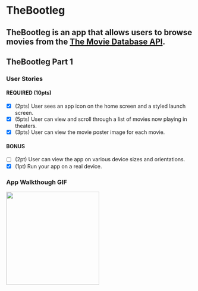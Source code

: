 # TheBootleg

TheBootleg is an app that allows users to browse movies from the [The Movie Database API](http://docs.themoviedb.apiary.io/#).
---

## TheBootleg Part 1

### User Stories

#### REQUIRED (10pts)
- [x] (2pts) User sees an app icon on the home screen and a styled launch screen.
- [x] (5pts) User can view and scroll through a list of movies now playing in theaters.
- [x] (3pts) User can view the movie poster image for each movie.

#### BONUS
- [ ] (2pt) User can view the app on various device sizes and orientations.
- [x] (1pt) Run your app on a real device.

### App Walkthough GIF

<img src="http://g.recordit.co/GmseQ5EptX.gif" width=250><br>
